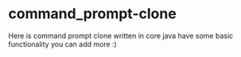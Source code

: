 # command_prompt-clone
Here is command prompt clone written in core java have some basic functionality you can add more :)
